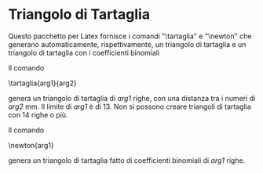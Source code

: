 # Triangolo di Tartaglia
Questo pacchetto per Latex fornisce i comandi "\tartaglia" e "\newton" che generano automaticamente, 
rispettivamente, un triangolo di tartaglia e un triangolo di tartaglia con i coefficienti binomiali

Il comando 

\tartaglia{arg1}{arg2}

genera un triangolo di tartaglia di _arg1_ righe, con una distanza tra i numeri di _arg2_ mm.
Il limite di _arg1_ è di 13. Non si possono creare triangoli di tartaglia con 14 righe o più.

Il comando 

\newton{arg1}

genera un triangolo di tartaglia fatto di coefficienti binomiali di _arg1_ righe.
